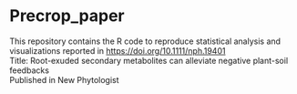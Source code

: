 # Precrop_paper
This repository contains the R code to reproduce statistical analysis and visualizations reported in https://doi.org/10.1111/nph.19401 <br> 
Title: Root-exuded secondary metabolites can alleviate negative plant-soil feedbacks <br> 
Published in New Phytologist <br> 
